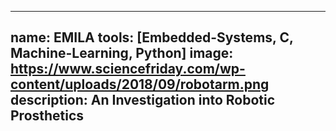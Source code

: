  ---
 name: EMILA
 tools: [Embedded-Systems, C, Machine-Learning, Python]
 image: https://www.sciencefriday.com/wp-content/uploads/2018/09/robotarm.png
 description: An Investigation into Robotic Prosthetics
 ---
 